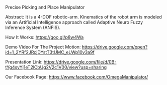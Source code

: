Precise Picking and Place Manipulator 


Abstract: It is a 4-DOF robotic-arm. Kinematics of the robot arm is modeled via an Artificial Intelligence approach called Adaptive Neuro Fuzzy Inference System (ANFIS).

How It Works: https://goo.gl/p8w4Wa

Demo Video For The Project Motion: https://drive.google.com/open?id=1_2YRf2JRcjDYstT3tUMC_eLWp10v3a9f

Presentation Link: https://drive.google.com/file/d/0B-tYg4svYj1eT2lCbUg2V2c1V00/view?usp=sharing

Our Facebook Page: https://www.facebook.com/OmegaManipulator/



